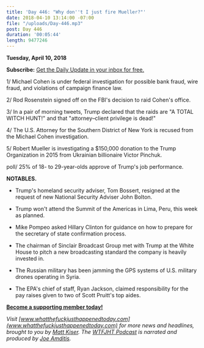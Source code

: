 ```yaml
---
title: 'Day 446: "Why don''t I just fire Mueller?"'
date: 2018-04-10 13:14:00 -07:00
file: "/uploads/Day-446.mp3"
post: Day 446
duration: '00:05:44'
length: 9477246
---
```


**Tuesday, April 10, 2018**

**Subscribe:** [Get the Daily Update in your inbox for free.](https://whatthefuckjusthappenedtoday.com/subscribe/)

1/ Michael Cohen is under federal investigation for possible bank fraud, wire fraud, and violations of campaign finance law.

2/ Rod Rosenstein signed off on the FBI's decision to raid Cohen's office.

3/ In a pair of morning tweets, Trump declared that the raids are "A TOTAL WITCH HUNT!" and that "attorney–client privilege is dead!"

4/ The U.S. Attorney for the Southern District of New York is recused from the Michael Cohen investigation.

5/ Robert Mueller is investigating a $150,000 donation to the Trump Organization in 2015 from Ukrainian billionaire Victor Pinchuk.

poll/ 25% of 18- to 29-year-olds approve of Trump's job performance.

**NOTABLES.**

* Trump's homeland security adviser, Tom Bossert, resigned at the request of new National Security Adviser John Bolton.

* Trump won't attend the Summit of the Americas in Lima, Peru, this week as planned.

* Mike Pompeo asked Hillary Clinton for guidance on how to prepare for the secretary of state confirmation process.

* The chairman of Sinclair Broadcast Group met with Trump at the White House to pitch a new broadcasting standard the company is heavily invested in.

* The Russian military has been jamming the GPS systems of U.S. military drones operating in Syria.

* The EPA's chief of staff, Ryan Jackson, claimed responsibility for the pay raises given to two of Scott Pruitt's top aides.

**[Become a supporting member today!](https://whatthefuckjusthappenedtoday.com/membership/?utm_source=2017\+Donors&utm_campaign=8dccd905d9-&utm_medium=email&utm_term=0_3bd36f654c-8dccd905d9-169730397)**

*Visit [www.whatthefuckjusthappenedtoday.com](www.whatthefuckjusthappenedtoday.com) for more news and headlines, brought to you by [Matt Kiser](https://twitter.com/Matt_Kiser). The [WTFJHT Podcast](https://whatthefuckjusthappenedtoday.com/podcasts/) is narrated and produced by [Joe Amditis](https://twitter.com/jsamditis).*